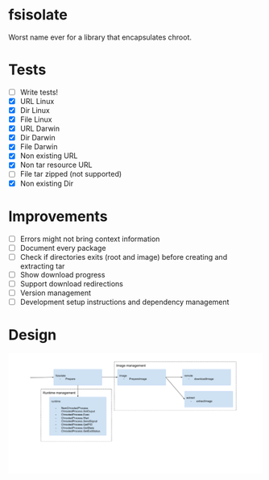 # fsisolate

Worst name ever for a library that encapsulates chroot.


# Tests
- [ ] Write tests!
- [x] URL Linux
- [x] Dir Linux
- [x] File Linux
- [x] URL Darwin
- [x] Dir Darwin
- [x] File Darwin
- [x] Non existing URL
- [x] Non tar resource URL
- [ ] File tar zipped (not supported)
- [x] Non existing Dir

# Improvements

- [ ] Errors might not bring context information
- [ ] Document every package
- [ ] Check if directories exits (root and image) before creating and extracting tar
- [ ] Show download progress
- [ ] Support download redirections
- [ ] Version management
- [ ] Development setup instructions and dependency management

# Design

<img src="./chrootisolate.png">
